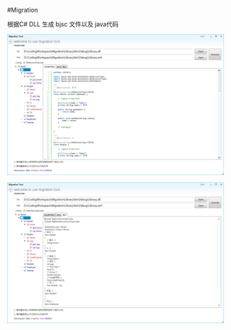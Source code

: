 ﻿#Migration

根据C# DLL 生成 bjsc 文件以及 java代码

![snapshots/snapshot1.png](snapshots/snapshot1.png)

![snapshots/snapshot2.png](snapshots/snapshot2.png)

